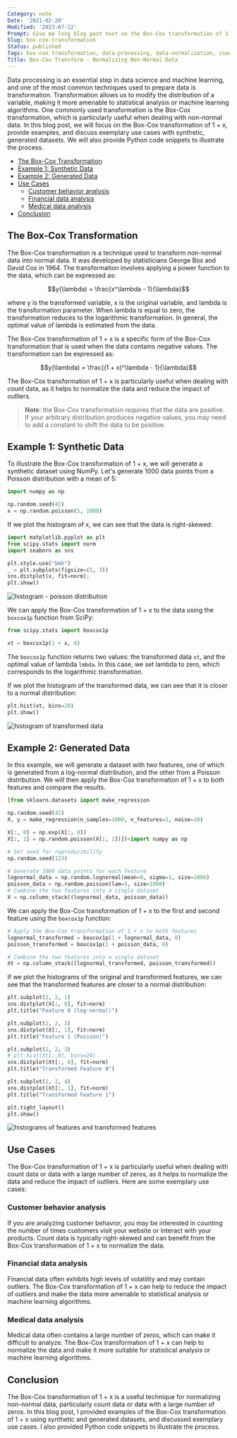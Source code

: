 ```yaml
---
Category: note
Date: '2021-02-20'
Modified: '2023-07-12'
Prompt: Give me long blog post text on the Box-Cox transformation of 1 + x for data processing. Give me examples. Discuss exemplary use cases with synthetic, generated datasets. Give me python code snippets.
Slug: box-cox-transformation
Status: published
Tags: box-cox transformation, data-processing, data-normalization, count-data, outliers, machine-learning, statistical-analysis
Title: Box-Cox Transform - Normalizing Non-Normal Data
---
```


Data processing is an essential step in data science and machine learning, and one of the most common techniques used to prepare data is transformation. Transformation allows us to modify the distribution of a variable, making it more amenable to statistical analysis or machine learning algorithms. One commonly used transformation is the Box-Cox transformation, which is particularly useful when dealing with non-normal data. In this blog post, we will focus on the Box-Cox transformation of 1 + x, provide examples, and discuss exemplary use cases with synthetic, generated datasets. We will also provide Python code snippets to illustrate the process.

<!-- MarkdownTOC levels="2,3" autolink="true" autoanchor="true" -->

- [The Box-Cox Transformation](#the-box-cox-transformation)
- [Example 1: Synthetic Data](#example-1-synthetic-data)
- [Example 2: Generated Data](#example-2-generated-data)
- [Use Cases](#use-cases)
	- [Customer behavior analysis](#customer-behavior-analysis)
	- [Financial data analysis](#financial-data-analysis)
	- [Medical data analysis](#medical-data-analysis)
- [Conclusion](#conclusion)

<!-- /MarkdownTOC -->

<a id="the-box-cox-transformation"></a>
## The Box-Cox Transformation
The Box-Cox transformation is a technique used to transform non-normal data into normal data. It was developed by statisticians George Box and David Cox in 1964.  The transformation involves applying a power function to the data, which can be expressed as:

$$y(\lambda) = \frac{x^\lambda - 1}{\lambda}$$

where y is the transformed variable, x is the original variable, and lambda is the transformation parameter. When lambda is equal to zero, the transformation reduces to the logarithmic transformation. In general, the optimal value of lambda is estimated from the data.

The Box-Cox transformation of 1 + x is a specific form of the Box-Cox transformation that is used when the data contains negative values. The transformation can be expressed as:

$$y(\lambda) = \frac{(1 + x)^\lambda - 1}{\lambda}$$

The Box-Cox transformation of 1 + x is particularly useful when dealing with count data, as it helps to normalize the data and reduce the impact of outliers.

> **Note**: the Box-Cox transformation requires that the data are positive. If your arbitrary distribution produces negative values, you may need to add a constant to shift the data to be positive.

<a id="example-1-synthetic-data"></a>
## Example 1: Synthetic Data

To illustrate the Box-Cox transformation of 1 + x, we will generate a synthetic dataset using NumPy. Let's generate 1000 data points from a Poisson distribution with a mean of 5:

```python
import numpy as np

np.random.seed(42)
x = np.random.poisson(5, 1000)
```
If we plot the histogram of x, we can see that the data is right-skewed:

```python
import matplotlib.pyplot as plt
from scipy.stats import norm
import seaborn as sns

plt.style.use("bmh")
_ = plt.subplots(figsize=(5, 3))
sns.distplot(x, fit=norm);
plt.show()
```
![histogram - poisson distribution](/images/box_cox/hist_poisson.png)

We can apply the Box-Cox transformation of 1 + x to the data using the `boxcox1p` function from SciPy:

```python
from scipy.stats import boxcox1p

xt = boxcox1p(1 + x, 0)
```

The `boxcox1p` function returns two values: the transformed data `xt`, and the optimal value of lambda `lmbda`. In this case, we set lambda to zero, which corresponds to the logarithmic transformation.

If we plot the histogram of the transformed data, we can see that it is closer to a normal distribution:

```python
plt.hist(xt, bins=20)
plt.show()
```

![histogram of transformed data](/images/box_cox/hist_after_box_cox.png)

<a id="example-2-generated-data"></a>
## Example 2: Generated Data

In this example, we will generate a dataset with two features, one of which is generated from a log-normal distribution, and the other from a Poisson distribution. We will then apply the Box-Cox transformation of 1 + x to both features and compare the results.

```python
[from sklearn.datasets import make_regression

np.random.seed(42)
X, y = make_regression(n_samples=1000, n_features=2, noise=10)

X[:, 0] = np.exp(X[:, 0])
X[:, 1] = np.random.poisson(X[:, 1])](<import numpy as np

# Set seed for reproducibility
np.random.seed(123)

# Generate 1000 data points for each feature
lognormal_data = np.random.lognormal(mean=0, sigma=1, size=1000)
poisson_data = np.random.poisson(lam=5, size=1000)
# Combine the two features into a single dataset
X = np.column_stack((lognormal_data, poisson_data))
```

 We can apply the Box-Cox transformation of 1 + x to the first and second feature using the `boxcox1p` function:

```python
# Apply the Box-Cox transformation of 1 + x to both features
lognormal_transformed = boxcox1p(1 + lognormal_data, 0)
poisson_transformed = boxcox1p(1 + poisson_data, 0)

# Combine the two features into a single dataset
Xt = np.column_stack((lognormal_transformed, poisson_transformed))
```

If we plot the histograms of the original and transformed features, we can see that the transformed features are closer to a normal distribution:

```python
plt.subplot(2, 2, 1)
sns.distplot(X[:, 0], fit=norm)
plt.title("Feature 0 (log-normal)")

plt.subplot(2, 2, 2)
sns.distplot(X[:, 1], fit=norm)
plt.title("Feature 1 (Poisson)")

plt.subplot(2, 2, 3)
# plt.hist(Xt[:,0], bins=20)
sns.distplot(Xt[:, 0], fit=norm)
plt.title("Transformed Feature 0")

plt.subplot(2, 2, 4)
sns.distplot(Xt[:, 1], fit=norm)
plt.title("Transformed Feature 1")

plt.tight_layout()
plt.show()
```

![histograms of features and transformed features](/images/box_cox/dist_plot_two_features_box_cox.png)

<a id="use-cases"></a>
## Use Cases
The Box-Cox transformation of 1 + x is particularly useful when dealing with count data or data with a large number of zeros, as it helps to normalize the data and reduce the impact of outliers. Here are some exemplary use cases:

<a id="customer-behavior-analysis"></a>
### Customer behavior analysis
If you are analyzing customer behavior, you may be interested in counting the number of times customers visit your website or interact with your products. Count data is typically right-skewed and can benefit from the Box-Cox transformation of 1 + x to normalize the data.
    
<a id="financial-data-analysis"></a>
### Financial data analysis
Financial data often exhibits high levels of volatility and may contain outliers. The Box-Cox transformation of 1 + x can help to reduce the impact of outliers and make the data more amenable to statistical analysis or machine learning algorithms.
    
<a id="medical-data-analysis"></a>
### Medical data analysis
Medical data often contains a large number of zeros, which can make it difficult to analyze. The Box-Cox transformation of 1 + x can help to normalize the data and make it more suitable for statistical analysis or machine learning algorithms.
    
<a id="conclusion"></a>
## Conclusion

The Box-Cox transformation of 1 + x is a useful technique for normalizing non-normal data, particularly count data or data with a large number of zeros. In this blog post, I provided examples of the Box-Cox transformation of 1 + x using synthetic and generated datasets, and discussed exemplary use cases. I also provided Python code snippets to illustrate the process.